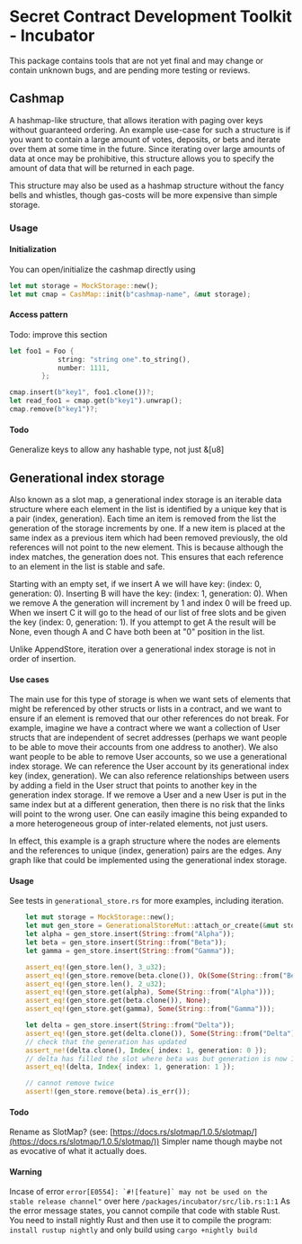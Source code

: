 # Secret Contract Development Toolkit - Incubator

This package contains tools that are not yet final and may change or contain unknown bugs, and are pending more testing or reviews.

## Cashmap

A hashmap-like structure, that allows iteration with paging over keys without guaranteed ordering.
An example use-case for such a structure is if you want to contain a large amount of votes, deposits, or bets and iterate over them at some time in the future.
Since iterating over large amounts of data at once may be prohibitive, this structure allows you to specify the amount of data that will
be returned in each page.

This structure may also be used as a hashmap structure without the fancy bells and whistles, though gas-costs will be more expensive than simple storage.

### Usage

#### Initialization

You can open/initialize the cashmap directly using 

```rust
let mut storage = MockStorage::new();
let mut cmap = CashMap::init(b"cashmap-name", &mut storage);
```

#### Access pattern

Todo: improve this section

```rust
let foo1 = Foo {
            string: "string one".to_string(),
            number: 1111,
        };

cmap.insert(b"key1", foo1.clone())?;
let read_foo1 = cmap.get(b"key1").unwrap();
cmap.remove(b"key1")?;
```

#### Todo

Generalize keys to allow any hashable type, not just &[u8]

## Generational index storage

Also known as a slot map, a generational index storage is an iterable data structure where each element in the list is identified by a unique key that is a pair (index, generation). Each time an item is removed from the list the generation of the storage increments by one. If a new item is placed at the same index as a previous item which had been removed previously, the old references will not point to the new element. This is because although the index matches, the generation does not. This ensures that each reference to an element in the list is stable and safe.

Starting with an empty set, if we insert A we will have key: (index: 0, generation: 0). Inserting B will have the key: (index: 1, generation: 0). When we remove A the generation will increment by 1 and index 0 will be freed up. When we insert C it will go to the head of our list of free slots and be given the key (index: 0, generation: 1). If you attempt to get A the result will be None, even though A and C have both been at "0" position in the list. 

Unlike AppendStore, iteration over a generational index storage is not in order of insertion.

#### Use cases

The main use for this type of storage is when we want sets of elements that might be referenced by other structs or lists in a contract, and we want to ensure if an element is removed that our other references do not break. For example, imagine we have a contract where we want a collection of User structs that are independent of secret addresses (perhaps we want people to be able to move their accounts from one address to another). We also want people to be able to remove User accounts, so we use a generational index storage. We can reference the User account by its generational index key (index, generation). We can also reference relationships between users by adding a field in the User struct that points to another key in the generation index storage. If we remove a User and a new User is put in the same index but at a different generation, then there is no risk that the links will point to the wrong user. One can easily imagine this being expanded to a more heterogeneous group of inter-related elements, not just users.

In effect, this example is a graph structure where the nodes are elements and the references to unique (index, generation) pairs are the edges. Any graph like that could be implemented using the generational index storage.

#### Usage

See tests in `generational_store.rs` for more examples, including iteration.

```rust
    let mut storage = MockStorage::new();
    let mut gen_store = GenerationalStoreMut::attach_or_create(&mut storage)?;
    let alpha = gen_store.insert(String::from("Alpha"));
    let beta = gen_store.insert(String::from("Beta"));
    let gamma = gen_store.insert(String::from("Gamma"));

    assert_eq!(gen_store.len(), 3_u32);
    assert_eq!(gen_store.remove(beta.clone()), Ok(Some(String::from("Beta"))));
    assert_eq!(gen_store.len(), 2_u32);
    assert_eq!(gen_store.get(alpha), Some(String::from("Alpha")));
    assert_eq!(gen_store.get(beta.clone()), None);
    assert_eq!(gen_store.get(gamma), Some(String::from("Gamma")));

    let delta = gen_store.insert(String::from("Delta"));
    assert_eq!(gen_store.get(delta.clone()), Some(String::from("Delta")));
    // check that the generation has updated
    assert_ne!(delta.clone(), Index{ index: 1, generation: 0 });
    // delta has filled the slot where beta was but generation is now 1
    assert_eq!(delta, Index{ index: 1, generation: 1 });

    // cannot remove twice
    assert!(gen_store.remove(beta).is_err());
```

#### Todo

Rename as SlotMap? (see: [https://docs.rs/slotmap/1.0.5/slotmap/](https://docs.rs/slotmap/1.0.5/slotmap/)) Simpler name though maybe not as evocative of what it actually does.

#### Warning
Incase of error ```error[E0554]: `#![feature]` may not be used on the stable release channel"``` over here ```/packages/incubator/src/lib.rs:1:1```
As the error message states, you cannot compile that code with stable Rust. You need to install nightly Rust and then use it to compile the program:
```install rustup nightly```
and only build using 
```cargo +nightly build```
